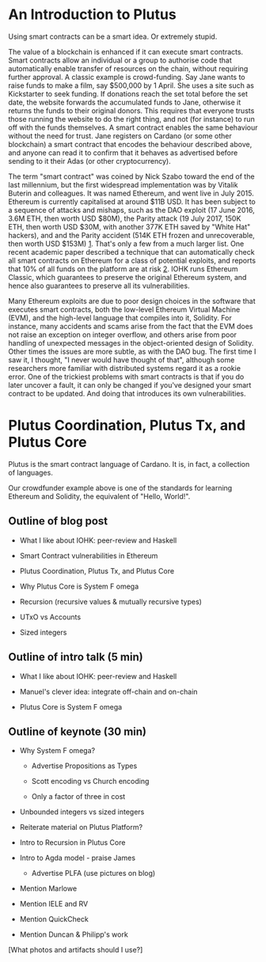 # An Introduction to Plutus

Using smart contracts can be a smart idea. Or extremely stupid.

The value of a blockchain is enhanced if it can execute smart
contracts. Smart contracts allow an individual or a group to authorise
code that automatically enable transfer of resources on the chain,
without requiring further approval. A classic example is
crowd-funding. Say Jane wants to raise funds to make a film, say
$500,000 by 1 April. She uses a site such as Kickstarter to seek
funding. If donations reach the set total before the set date, the
website forwards the accumulated funds to Jane, otherwise it returns
the funds to their original donors. This requires that everyone trusts
those running the website to do the right thing, and not (for
instance) to run off with the funds themselves. A smart contract
enables the same behaviour without the need for trust. Jane registers
on Cardano (or some other blockchain) a smart contract
that encodes the behaviour described above, and anyone can read it
to confirm that it behaves as advertised before sending to it their
Adas (or other cryptocurrency).

The term "smart contract" was coined by Nick Szabo toward the end of
the last millennium, but the first widespread implementation was by
Vitalik Buterin and colleagues. It was named Ethereum, and went live
in July 2015. Ethereum is currently capitalised at around $11B USD. It
has been subject to a sequence of attacks and mishaps, such as the DAO
exploit (17 June 2016, 3.6M ETH, then worth USD $80M), the Parity
attack (19 July 2017, 150K ETH, then worth USD $30M, with another 377K
ETH saved by "White Hat" hackers), and and the Parity accident (514K
ETH frozen and unrecoverable, then worth USD $153M) [1][1]. That's
only a few from a much larger list. One recent academic paper
described a technique that can automatically check all smart contracts
on Ethereum for a class of potential exploits, and reports that 10% of
all funds on the platform are at risk [2][2]. IOHK runs Ethereum
Classic, which guarantees to preserve the original Ethereum system,
and hence also guarantees to preserve all its vulnerabilities.

[1]: https://medium.com/solidified/the-biggest-smart-contract-hacks-in-history-or-how-to-endanger-up-to-us-2-2-billion-d5a72961d15d
[2]: 
http://www.nevillegrech.com/madmax-oopsla18.pdf

Many Ethereum exploits are due to poor design choices in the
software that executes smart contracts, both the low-level
Ethereum Virtual Machine (EVM), and the high-level language
that compiles into it, Solidity.  For instance, 
many accidents and scams arise from the fact that the
EVM does not raise an exception on integer overflow, and
others arise from poor handling of unexpected messages in
the object-oriented design of Solidity.  Other times the
issues are more subtle, as with the DAO bug.  The first time
I saw it, I thought, "I never would have thought of that",
although some researchers more familiar with distributed systems
regard it as a rookie error.  One of the trickiest problems with
smart contracts is that if you do later uncover a fault, it can
only be changed if you've designed your smart contract to be
updated. And doing that introduces its own vulnerabilities.

# Plutus Coordination, Plutus Tx, and Plutus Core

Plutus is the smart contract language of Cardano. It is, in fact,
a collection of languages.

Our crowdfunder example above is one of the standards for learning
Ethereum and Solidity, the equivalent of "Hello, World!".  





Outline of blog post
--------------------

* What I like about IOHK: peer-review and Haskell

* Smart Contract vulnerabilities in Ethereum

* Plutus Coordination, Plutus Tx, and Plutus Core

* Why Plutus Core is System F omega

* Recursion (recursive values & mutually recursive types)

* UTxO vs Accounts

* Sized integers




Outline of intro talk (5 min)
-----------------------------

* What I like about IOHK: peer-review and Haskell

* Manuel's clever idea: integrate off-chain and on-chain

* Plutus Core is System F omega


Outline of keynote (30 min)
---------------------------

* Why System F omega?

  + Advertise Propositions as Types 

  + Scott encoding vs Church encoding

  + Only a factor of three in cost

* Unbounded integers vs sized integers

* Reiterate material on Plutus Platform?

* Intro to Recursion in Plutus Core

* Intro to Agda model - praise James

  + Advertise PLFA (use pictures on blog)

* Mention Marlowe

* Mention IELE and RV

* Mention QuickCheck

* Mention Duncan & Philipp's work

[What photos and artifacts should I use?]
